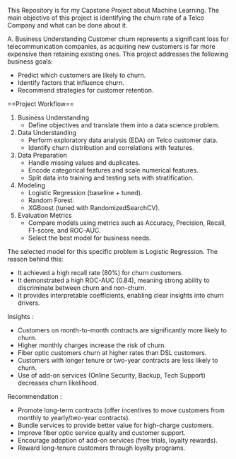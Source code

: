 This Repository is for my Capstone Project about Machine Learning. The main objective of this project is identifying the churn rate of a Telco Company and what can be done about it.

A. Business Understanding
Customer churn represents a significant loss for telecommunication companies, as acquiring new customers is far more expensive than retaining existing ones.
This project addresses the following business goals:
- Predict which customers are likely to churn.
- Identify factors that influence churn.
- Recommend strategies for customer retention.
  
==Project Workflow==
1. Business Understanding
   - Define objectives and translate them into a data science problem.
3. Data Understanding
   - Perform exploratory data analysis (EDA) on Telco customer data.
   - Identify churn distribution and correlations with features.
5. Data Preparation
   - Handle missing values and duplicates.
   - Encode categorical features and scale numerical features.
   - Split data into training and testing sets with stratification.
7. Modeling
   - Logistic Regression (baseline + tuned).
   - Random Forest.
   - XGBoost (tuned with RandomizedSearchCV).
9. Evaluation Metrics
   - Compare models using metrics such as Accuracy, Precision, Recall, F1-score, and ROC-AUC.
   - Select the best model for business needs.

The selected model for this specific problem is Logistic Regression. The reason behind this:
- It achieved a high recall rate (80%) for churn customers.
- It demonstrated a high ROC-AUC (0.84), meaning strong ability to discriminate between churn and non-churn.
- It provides interpretable coefficients, enabling clear insights into churn drivers.

Insights :
- Customers on month-to-month contracts are significantly more likely to churn.
- Higher monthly charges increase the risk of churn.
- Fiber optic customers churn at higher rates than DSL customers.
- Customers with longer tenure or two-year contracts are less likely to churn.
- Use of add-on services (Online Security, Backup, Tech Support) decreases churn likelihood.

Recommendation :
- Promote long-term contracts (offer incentives to move customers from monthly to yearly/two-year contracts).
- Bundle services to provide better value for high-charge customers.
- Improve fiber optic service quality and customer support.
- Encourage adoption of add-on services (free trials, loyalty rewards).
- Reward long-tenure customers through loyalty programs.
